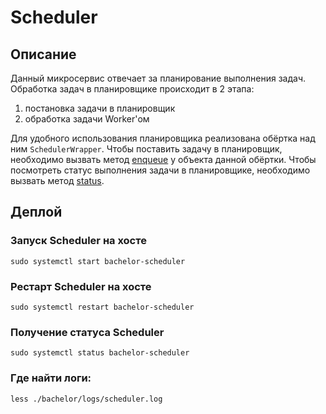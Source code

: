 # Scheduler

## Описание

Данный микросервис отвечает за планирование выполнения задач. Обработка задач в планировщике происходит в 2 этапа:
1. постановка задачи в планировщик
2. обработка задачи Worker'ом

Для удобного использования планировщика реализована обёртка над ним `SchedulerWrapper`.
Чтобы поставить задачу в планировщик, необходимо вызвать метод [enqueue](https://github.com/DrunkBearEKB/bachelor/blob/add_base/src/scheduler/scheduler_wrapper/scheduler_wrapper.py#L14) у объекта данной обёртки.
Чтобы посмотреть статус выполнения задачи в планировщике, необходимо вызвать метод [status](https://github.com/DrunkBearEKB/bachelor/blob/add_base/src/scheduler/scheduler_wrapper/scheduler_wrapper.py#L96).

## Деплой

### Запуск Scheduler на хосте

```shell
sudo systemctl start bachelor-scheduler
```

### Рестарт Scheduler на хосте

```shell
sudo systemctl restart bachelor-scheduler
```

### Получение статуса Scheduler

```shell
sudo systemctl status bachelor-scheduler
```

### Где найти логи:

```shell
less ./bachelor/logs/scheduler.log
```
